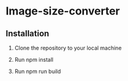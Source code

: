 # Image-size-converter

## Installation

1. Clone the repository to your local machine 

2. Run npm install

3. Run npm run build


